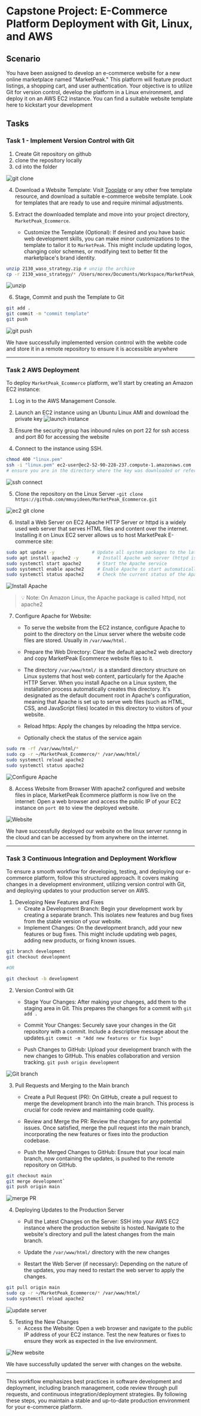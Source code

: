 # Capstone Project: E-Commerce Platform Deployment with Git, Linux, and AWS

## Scenario

You have been assigned to develop an e-commerce website for a new online marketplace named "MarketPeak." This platform will feature product listings, a shopping cart, and user authentication. Your objective is to utilize Git for version control, develop the platform in a Linux environment, and deploy it on an AWS EC2 instance. You can find a suitable website template here to kickstart your development

## Tasks

### Task 1 - Implement Version Control with Git
1. Create Git repository on github
2. clone the repository locally
3. cd into the folder

![git clone](./images/01.git-clone.png)

4. Download a Website Template: Visit [Tooplate](https://www.tooplate.com/) or any other free template resource, and download a suitable e-commerce website template. Look for templates that are ready to use and require minimal adjustments.

5. Extract the downloaded template and move into your project directory, `MarketPeak_Ecommerce`.
    - Customize the Template (Optional): If desired and you have basic web development skills, you can make minor customizations to the template to tailor it to `MarketPeak`. This might include updating logos, changing color schemes, or modifying text to better fit the marketplace's brand identity.

```bash
unzip 2130_waso_strategy.zip # unzip the archive
cp -r 2130_waso_strategy/* /Users/morex/Documents/Workspace/MarketPeak_Ecommerce # move the contents to local repository
```
![unzip](./images/02.unzip.png)

6. Stage, Commit and push the Template to Git

```bash
git add .
git commit -m "commit template"
git push
```
![git push](./images/03.git-push.png)

We have successfully implemented version contrrol with the webite code and store it in a remote repository to ensure it is accessible anywhere 

---


### Task 2 AWS Deployment
To deploy `MarketPeak_Ecommerce` platform, we'll start by creating an Amazon EC2 instance:

1. Log in to the AWS Management Console.
2. Launch an EC2 instance using an Ubuntu Linux AMI and download the private key
![launch instance](./images/04.launch-instance.png)
3. Ensure the security group has inbound rules on port 22 for ssh access and port 80 for accessing the website

4. Connect to the instance using SSH.
```bash
chmod 400 "linux.pem"
ssh -i "linux.pem" ec2-user@ec2-52-90-228-237.compute-1.amazonaws.com
# ensure you are in the directory where the key was downloaded or reference the path in your command
```

![ssh connect](./images/05.ssh-connect.png)

5. Clone the repository on the Linux Server -`git clone https://github.com/mmuyideen/MarketPeak_Ecommerce.git`

![ec2 git clone](./images/06.ec2-git-clone.png)

6. Install a Web Server on EC2
Apache HTTP Server or httpd is a widely used web server that serves HTML files and content over the internet. Installing it on Linux EC2 server allows us to host MarketPeak E-commerce site:
```bash
sudo apt update -y              # Update all system packages to the latest versions
sudo apt install apache2 -y       # Install Apache web server (httpd is the package name on Amazon Linux)
sudo systemctl start apache2      # Start the Apache service
sudo systemctl enable apache2     # Enable Apache to start automatically on boot
sudo systemctl status apache2     # Check the current status of the Apache service
```
![Install Apache](./images/07.install-apache.png)

> 💡 Note: On Amazon Linux, the Apache package is called httpd, not apache2

7. Configure Apache for Website:
    - To serve the website from the EC2 instance, configure Apache to point to the directory on the Linux server where the website code files are stored. Usually in `/var/www/html.`

    - Prepare the Web Directory: Clear the default apache2 web directory and copy MarketPeak Ecommerce website files to it.

    - The directory `/var/www/html/ `is a standard directory structure on Linux systems that host web content, particularly for the Apache HTTP Server. When you install Apache on a Linux system, the installation process automatically creates this directory. It's designated as the default document root in Apache's configuration, meaning that Apache is set up to serve web files (such as HTML, CSS, and JavaScript files) located in this directory to visitors of your website.
    
    - Reload https: Apply the changes by reloading the httpa service.

    - Optionally check the status of the service again

```bash
sudo rm -rf /var/www/html/*
sudo cp -r ~/MarketPeak_Ecommerce/* /var/www/html/
sudo systemctl reload apache2
sudo systemctl status apache2  
```
![Configure Apache](./images/08.apache-web.png)


8. Access Website from Browser
With apache2 configured and website files in place, MarketPeak Ecommerce platform is now live on the internet:
Open a web browser and access the public IP of your EC2 instance on `port 80` to view the deployed website.

![Website](./images/09.website-init.png)

We have successfully deployed our website on the linux server runnng in the cloud and can be accessed by from anywhere on the internet.

---

### Task 3 Continuous Integration and Deployment Workflow

To ensure a smooth workflow for developing, testing, and deploying our e-commerce platform, follow this structured approach. It covers making changes in a development environment, utilizing version control with Git, and deploying updates to your production server on AWS.

1. Developing New Features and Fixes
    - Create a Development Branch: Begin your development work by creating a separate branch. This isolates new features and bug fixes from the stable version of your website.
    - Implement Changes: On the development branch, add your new features or bug fixes. This might include updating web pages, adding new products, or fixing known issues.

```bash
git branch development 
git checkout development

#OR

git checkout -b development
``` 

2. Version Control with Git
    - Stage Your Changes: After making your changes, add them to the staging area in Git. This prepares the changes for a commit with `git add .`

    - Commit Your Changes: Securely save your changes in the Git repository with a commit. Include a descriptive message about the updates.`git commit -m "Add new features or fix bugs"`

    - Push Changes to GitHub: Upload your development branch with the new changes to GitHub. This enables collaboration and version tracking. `git push origin development`

![Git branch](./images/10.git-branch.png)


3. Pull Requests and Merging to the Main branch

    - Create a Pull Request (PR): On GitHub, create a pull request to merge the development branch into the main branch. This process is crucial for code review and maintaining code quality.

    - Review and Merge the PR: Review the changes for any potential issues. Once satisfied, merge the pull request into the main branch, incorporating the new features or fixes into the production codebase.

    - Push the Merged Changes to GitHub: Ensure that your local main branch, now containing the updates, is pushed to the remote repository on GitHub. 
    
```bash
git checkout main 
git merge development`
git push origin main
```
![merge PR](./images/11.git-merge.png)

4. Deploying Updates to the Production Server
    - Pull the Latest Changes on the Server: SSH into your AWS EC2 instance where the production website is hosted. Navigate to the website's directory and pull the latest changes from the main branch.

    - Update the `/var/www/html/` directory with the new changes

    - Restart the Web Server (if necessary): Depending on the nature of the updates, you may need to restart the web server to apply the changes.

```bash
git pull origin main
sudo cp -r ~/MarketPeak_Ecommerce/* /var/www/html/
sudo systemctl reload apache2
```
![ update server](./images/12.git-pull.png)


5. Testing the New Changes
    - Access the Website: Open a web browser and navigate to the public IP address of your EC2 instance. Test the new features or fixes to ensure they work as expected in the live environment.

![New website](./images/13.website.png)

We have successfully updated the server with changes on the website.

---

This workflow emphasizes best practices in software development and deployment, including branch management, code review through pull requests, and continuous integration/deployment strategies. By following these steps, you maintain a stable and up-to-date production environment for your e-commerce platform.
